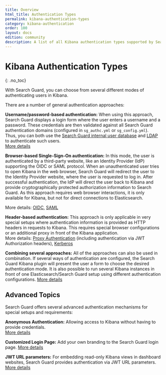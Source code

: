 ```yaml
---
title: Overview
html_title: Authentication Types
permalink: kibana-authentication-types
category: kibana-authentication
order: 100
layout: docs
edition: community
description: A list of all Kibana authentication types supported by Search Guard. Protect Kibana from any unauthorized access.
---
```

<!---
Copyright 2022 floragunn GmbH
-->

# Kibana Authentication Types
{: .no_toc}

With Search Guard, you can choose from several different modes of authenticating users in Kibana.

There are a number of general authentication approaches:

**Username/password-based authentication:** When using this approach, Search Guard displays a login form where the user enters a username and a password. These credentials are then validated against all Search Guard authentication domains (configured in `sg_authc.yml` or `sg_config.yml`). Thus, you can both use the [Search Guard internal user database](../_docs_roles_permissions/configuration_internalusers.md) and [LDAP](../_docs_auth_auth/auth_auth_ldap.md) to authenticate such users.  
[More details](kibana_authentication_basicauth.md)

**Browser-based Single-Sign-On authentication:** In this mode, the user is authenticated by a third-party website, like an Identity Provider (IdP) supporting the OIDC or SAML protocol. When an unauthenticated user tries to open Kibana in the web browser, Search Guard will redirect the user to the Identity Provider website, where the user is requested to log in. After successful authentication, the IdP will direct the user back to Kibana and provide cryptographically protected authorization information to Search Guard. As this approach requires web browser interactions, it is only available for Kibana, but not for direct connections to Elasticsearch.  

More details: [OIDC](kibana_authentication_openid.md), [SAML](kibana_authentication_saml.md)

**Header-based authentication:** This approach is only applicable in very special setups where authentication information is provided as HTTP headers in requests to Kibana. This requires special browser configurations or an additional proxy in front of the Kibana application.  
More details: [Proxy Authentication](kibana_authentication_proxy.md) (including authentication via JWT Authorization headers), [Kerberos](kibana_authentication_kerberos.md)

**Combining several approaches:** All of the approaches can also be used in combination. If several ways of authentication are configured, the Search Guard Kibana plugin will present the user a form to choose the desired authentication mode. It is also possible to run several Kibana instances in front of one Elasticsearch/Search Guard setup using different authentication configurations. [More details](kibana_authentication_multi_auth.md)

## Advanced Topics

Search Guard offers several advanced authentication mechanisms for special setups and requirements:

**Anonymous Authentication:** Allowing access to Kibana without having to provide credentials.  
[More details](kibana_authentication_anonymous.md)

**Customized Login Page:** Add your own branding to the Search Guard login page.
[More details](kibana_customize_login.md)

**JWT URL parameters:** For embedding read-only Kibana views in dashboard websites, Search Guard provides authentication via JWT URL parameters.   
[More details](kibana_authentication_jwt.md)
